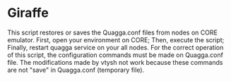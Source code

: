 # Giraffe
This script restores or saves the Quagga.conf files from nodes on CORE emulator. First, open your environment on CORE; Then, execute the script; Finally, restart quagga service on your all nodes.
For the correct operation of this script, the configuration commands must be made on Quagga.conf file. The modifications made by vtysh not work because these commands are not "save" in Quagga.conf (temporary file).

